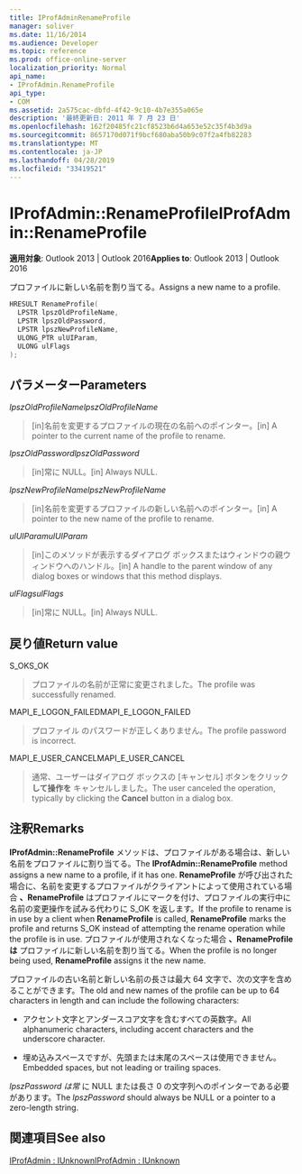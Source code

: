 ```yaml
---
title: IProfAdminRenameProfile
manager: soliver
ms.date: 11/16/2014
ms.audience: Developer
ms.topic: reference
ms.prod: office-online-server
localization_priority: Normal
api_name:
- IProfAdmin.RenameProfile
api_type:
- COM
ms.assetid: 2a575cac-dbfd-4f42-9c10-4b7e355a065e
description: '最終更新日: 2011 年 7 月 23 日'
ms.openlocfilehash: 162f20485fc21cf8523b6d4a653e52c35f4b3d9a
ms.sourcegitcommit: 8657170d071f9bcf680aba50b9c07f2a4fb82283
ms.translationtype: MT
ms.contentlocale: ja-JP
ms.lasthandoff: 04/28/2019
ms.locfileid: "33419521"
---
```

# <a name="iprofadminrenameprofile"></a><span data-ttu-id="5b02c-103">IProfAdmin::RenameProfile</span><span class="sxs-lookup"><span data-stu-id="5b02c-103">IProfAdmin::RenameProfile</span></span>

  
  
<span data-ttu-id="5b02c-104">**適用対象**: Outlook 2013 | Outlook 2016</span><span class="sxs-lookup"><span data-stu-id="5b02c-104">**Applies to**: Outlook 2013 | Outlook 2016</span></span> 
  
<span data-ttu-id="5b02c-105">プロファイルに新しい名前を割り当てる。</span><span class="sxs-lookup"><span data-stu-id="5b02c-105">Assigns a new name to a profile.</span></span>
  
```cpp
HRESULT RenameProfile(
  LPSTR lpszOldProfileName,
  LPSTR lpszOldPassword,
  LPSTR lpszNewProfileName,
  ULONG_PTR ulUIParam,
  ULONG ulFlags
);
```

## <a name="parameters"></a><span data-ttu-id="5b02c-106">パラメーター</span><span class="sxs-lookup"><span data-stu-id="5b02c-106">Parameters</span></span>

 <span data-ttu-id="5b02c-107">_lpszOldProfileName_</span><span class="sxs-lookup"><span data-stu-id="5b02c-107">_lpszOldProfileName_</span></span>
  
> <span data-ttu-id="5b02c-108">[in]名前を変更するプロファイルの現在の名前へのポインター。</span><span class="sxs-lookup"><span data-stu-id="5b02c-108">[in] A pointer to the current name of the profile to rename.</span></span>
    
 <span data-ttu-id="5b02c-109">_lpszOldPassword_</span><span class="sxs-lookup"><span data-stu-id="5b02c-109">_lpszOldPassword_</span></span>
  
> <span data-ttu-id="5b02c-110">[in]常に NULL。</span><span class="sxs-lookup"><span data-stu-id="5b02c-110">[in] Always NULL.</span></span>
    
 <span data-ttu-id="5b02c-111">_lpszNewProfileName_</span><span class="sxs-lookup"><span data-stu-id="5b02c-111">_lpszNewProfileName_</span></span>
  
> <span data-ttu-id="5b02c-112">[in]名前を変更するプロファイルの新しい名前へのポインター。</span><span class="sxs-lookup"><span data-stu-id="5b02c-112">[in] A pointer to the new name of the profile to rename.</span></span>
    
 <span data-ttu-id="5b02c-113">_ulUIParam_</span><span class="sxs-lookup"><span data-stu-id="5b02c-113">_ulUIParam_</span></span>
  
> <span data-ttu-id="5b02c-114">[in]このメソッドが表示するダイアログ ボックスまたはウィンドウの親ウィンドウへのハンドル。</span><span class="sxs-lookup"><span data-stu-id="5b02c-114">[in] A handle to the parent window of any dialog boxes or windows that this method displays.</span></span> 
    
 <span data-ttu-id="5b02c-115">_ulFlags_</span><span class="sxs-lookup"><span data-stu-id="5b02c-115">_ulFlags_</span></span>
  
> <span data-ttu-id="5b02c-116">[in]常に NULL。</span><span class="sxs-lookup"><span data-stu-id="5b02c-116">[in] Always NULL.</span></span>
    
## <a name="return-value"></a><span data-ttu-id="5b02c-117">戻り値</span><span class="sxs-lookup"><span data-stu-id="5b02c-117">Return value</span></span>

<span data-ttu-id="5b02c-118">S_OK</span><span class="sxs-lookup"><span data-stu-id="5b02c-118">S_OK</span></span> 
  
> <span data-ttu-id="5b02c-119">プロファイルの名前が正常に変更されました。</span><span class="sxs-lookup"><span data-stu-id="5b02c-119">The profile was successfully renamed.</span></span>
    
<span data-ttu-id="5b02c-120">MAPI_E_LOGON_FAILED</span><span class="sxs-lookup"><span data-stu-id="5b02c-120">MAPI_E_LOGON_FAILED</span></span> 
  
> <span data-ttu-id="5b02c-121">プロファイル のパスワードが正しくありません。</span><span class="sxs-lookup"><span data-stu-id="5b02c-121">The profile password is incorrect.</span></span>
    
<span data-ttu-id="5b02c-122">MAPI_E_USER_CANCEL</span><span class="sxs-lookup"><span data-stu-id="5b02c-122">MAPI_E_USER_CANCEL</span></span> 
  
> <span data-ttu-id="5b02c-123">通常、ユーザーはダイアログ ボックスの [キャンセル] ボタンをクリック **して操作を** キャンセルしました。</span><span class="sxs-lookup"><span data-stu-id="5b02c-123">The user canceled the operation, typically by clicking the **Cancel** button in a dialog box.</span></span> 
    
## <a name="remarks"></a><span data-ttu-id="5b02c-124">注釈</span><span class="sxs-lookup"><span data-stu-id="5b02c-124">Remarks</span></span>

<span data-ttu-id="5b02c-125">**IProfAdmin::RenameProfile** メソッドは、プロファイルがある場合は、新しい名前をプロファイルに割り当てる。</span><span class="sxs-lookup"><span data-stu-id="5b02c-125">The **IProfAdmin::RenameProfile** method assigns a new name to a profile, if it has one.</span></span> <span data-ttu-id="5b02c-126">**RenameProfile** が呼び出された場合に、名前を変更するプロファイルがクライアントによって使用されている場合 **、RenameProfile** はプロファイルにマークを付け、プロファイルの実行中に名前の変更操作を試みる代わりに S_OK を返します。</span><span class="sxs-lookup"><span data-stu-id="5b02c-126">If the profile to rename is in use by a client when **RenameProfile** is called, **RenameProfile** marks the profile and returns S_OK instead of attempting the rename operation while the profile is in use.</span></span> <span data-ttu-id="5b02c-127">プロファイルが使用されなくなった場合 **、RenameProfile は** プロファイルに新しい名前を割り当てる。</span><span class="sxs-lookup"><span data-stu-id="5b02c-127">When the profile is no longer being used, **RenameProfile** assigns it the new name.</span></span> 
  
<span data-ttu-id="5b02c-128">プロファイルの古い名前と新しい名前の長さは最大 64 文字で、次の文字を含めることができます。</span><span class="sxs-lookup"><span data-stu-id="5b02c-128">The old and new names of the profile can be up to 64 characters in length and can include the following characters:</span></span>
  
- <span data-ttu-id="5b02c-129">アクセント文字とアンダースコア文字を含むすべての英数字。</span><span class="sxs-lookup"><span data-stu-id="5b02c-129">All alphanumeric characters, including accent characters and the underscore character.</span></span>
    
- <span data-ttu-id="5b02c-130">埋め込みスペースですが、先頭または末尾のスペースは使用できません。</span><span class="sxs-lookup"><span data-stu-id="5b02c-130">Embedded spaces, but not leading or trailing spaces.</span></span>
    
<span data-ttu-id="5b02c-131">_lpszPassword は常_ に NULL または長さ 0 の文字列へのポインターである必要があります。</span><span class="sxs-lookup"><span data-stu-id="5b02c-131">The  _lpszPassword_ should always be NULL or a pointer to a zero-length string.</span></span> 
  
## <a name="see-also"></a><span data-ttu-id="5b02c-132">関連項目</span><span class="sxs-lookup"><span data-stu-id="5b02c-132">See also</span></span>



[<span data-ttu-id="5b02c-133">IProfAdmin : IUnknown</span><span class="sxs-lookup"><span data-stu-id="5b02c-133">IProfAdmin : IUnknown</span></span>](iprofadminiunknown.md)

